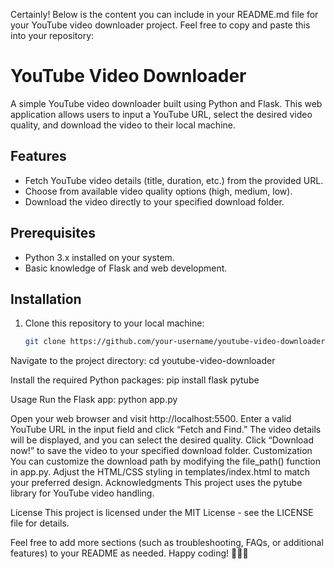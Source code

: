 Certainly! Below is the content you can include in your README.md file for your YouTube video downloader project. Feel free to copy and paste this into your repository:

# YouTube Video Downloader

A simple YouTube video downloader built using Python and Flask. This web application allows users to input a YouTube URL, select the desired video quality, and download the video to their local machine.

## Features

- Fetch YouTube video details (title, duration, etc.) from the provided URL.
- Choose from available video quality options (high, medium, low).
- Download the video directly to your specified download folder.

## Prerequisites

- Python 3.x installed on your system.
- Basic knowledge of Flask and web development.

## Installation

1. Clone this repository to your local machine:

   ```bash
   git clone https://github.com/your-username/youtube-video-downloader.git

Navigate to the project directory:
cd youtube-video-downloader

Install the required Python packages:
pip install flask pytube

Usage
Run the Flask app:
python app.py

Open your web browser and visit http://localhost:5500.
Enter a valid YouTube URL in the input field and click “Fetch and Find.”
The video details will be displayed, and you can select the desired quality.
Click “Download now!” to save the video to your specified download folder.
Customization
You can customize the download path by modifying the file_path() function in app.py.
Adjust the HTML/CSS styling in templates/index.html to match your preferred design.
Acknowledgments
This project uses the pytube library for YouTube video handling.

License
This project is licensed under the MIT License - see the LICENSE file for details.


Feel free to add more sections (such as troubleshooting, FAQs, or additional features) to your README as needed. Happy coding! 🚀🎥😊
